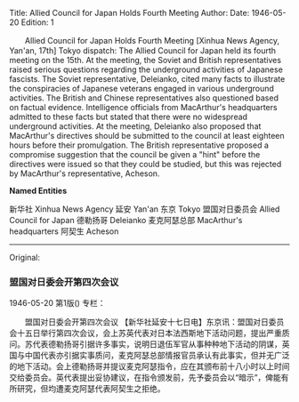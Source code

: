 Title: Allied Council for Japan Holds Fourth Meeting
Author:
Date: 1946-05-20
Edition: 1

　　Allied Council for Japan Holds Fourth Meeting
    [Xinhua News Agency, Yan'an, 17th] Tokyo dispatch: The Allied Council for Japan held its fourth meeting on the 15th. At the meeting, the Soviet and British representatives raised serious questions regarding the underground activities of Japanese fascists. The Soviet representative, Deleianko, cited many facts to illustrate the conspiracies of Japanese veterans engaged in various underground activities. The British and Chinese representatives also questioned based on factual evidence. Intelligence officials from MacArthur's headquarters admitted to these facts but stated that there were no widespread underground activities. At the meeting, Deleianko also proposed that MacArthur's directives should be submitted to the council at least eighteen hours before their promulgation. The British representative proposed a compromise suggestion that the council be given a "hint" before the directives were issued so that they could be studied, but this was rejected by MacArthur's representative, Acheson.



**Named Entities**


新华社   Xinhua News Agency
延安   Yan'an
东京   Tokyo
盟国对日委员会 Allied Council for Japan
德勒扬哥 Deleianko
麦克阿瑟总部 MacArthur's headquarters
阿契生   Acheson



<hr /> 

Original: 


### 盟国对日委会开第四次会议

1946-05-20
第1版()
专栏：

　　盟国对日委会开第四次会议
    【新华社延安十七日电】东京讯：盟国对日委员会十五日举行第四次会议，会上苏英代表对日本法西斯地下活动问题，提出严重质问。苏代表德勒扬哥引据许多事实，说明日退伍军官从事种种地下活动的阴谋，英国与中国代表亦引据实事质问，麦克阿瑟总部情报官员承认有此事实，但并无广泛的地下活动。会上德勒扬哥并提议麦克阿瑟指令，应在其颁布前十八小时以上时间交给委员会。英代表提出妥协建议，在指令颁发前，先予委员会以“暗示”，俾能有所研究，但均遭麦克阿瑟代表阿契生之拒绝。
